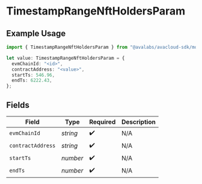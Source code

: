 # TimestampRangeNftHoldersParam

## Example Usage

```typescript
import { TimestampRangeNftHoldersParam } from "@avalabs/avacloud-sdk/models/components";

let value: TimestampRangeNftHoldersParam = {
  evmChainId: "<id>",
  contractAddress: "<value>",
  startTs: 546.96,
  endTs: 6222.43,
};
```

## Fields

| Field              | Type               | Required           | Description        |
| ------------------ | ------------------ | ------------------ | ------------------ |
| `evmChainId`       | *string*           | :heavy_check_mark: | N/A                |
| `contractAddress`  | *string*           | :heavy_check_mark: | N/A                |
| `startTs`          | *number*           | :heavy_check_mark: | N/A                |
| `endTs`            | *number*           | :heavy_check_mark: | N/A                |